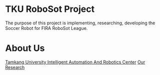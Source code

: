 # TKU RoboSot Project
The purpose of this project is implementing, researching, developing the Soccer Robot for FIRA RoboSot League.

# About Us
[Tamkang University Intelligent Automation And Robotics Center](http://www.iarc.tku.edu.tw/)
[Our Research](http://www.iarc.tku.edu.tw/robots/)
